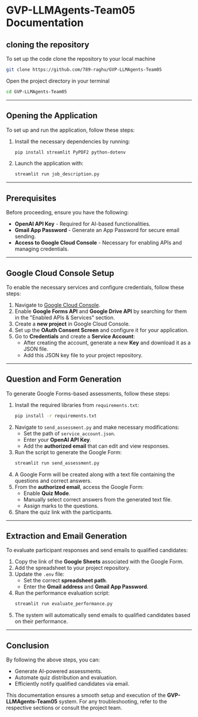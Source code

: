 # GVP-LLMAgents-Team05 Documentation

## cloning the repository

To set up the code clone the repository to your local machine
   ```sh
   git clone https://github.com/789-raghu/GVP-LLMAgents-Team05
   ```
Open the project directory in your terminal
   ```sh
   cd GVP-LLMAgents-Team05
   ```

---

## Opening the Application
To set up and run the application, follow these steps:

1. Install the necessary dependencies by running:
   ```sh
   pip install streamlit PyPDF2 python-dotenv
   ```
2. Launch the application with:
   ```sh
   streamlit run job_description.py
   ```

---

## Prerequisites
Before proceeding, ensure you have the following:

- **OpenAI API Key** - Required for AI-based functionalities.
- **Gmail App Password** - Generate an App Password for secure email sending.
- **Access to Google Cloud Console** - Necessary for enabling APIs and managing credentials.

---

## Google Cloud Console Setup
To enable the necessary services and configure credentials, follow these steps:

1. Navigate to [Google Cloud Console](https://console.cloud.google.com/).
2. Enable **Google Forms API** and **Google Drive API** by searching for them in the "Enabled APIs & Services" section.
3. Create a **new project** in Google Cloud Console.
4. Set up the **OAuth Consent Screen** and configure it for your application.
5. Go to **Credentials** and create a **Service Account**:
   - After creating the account, generate a new **Key** and download it as a JSON file.
   - Add this JSON key file to your project repository.

---

## Question and Form Generation
To generate Google Forms-based assessments, follow these steps:

1. Install the required libraries from `requirements.txt`:
   ```sh
   pip install -r requirements.txt
   ```
2. Navigate to `send_assessment.py` and make necessary modifications:
   - Set the path of `service_account.json`.
   - Enter your **OpenAI API Key**.
   - Add the **authorized email** that can edit and view responses.
3. Run the script to generate the Google Form:
   ```sh
   streamlit run send_assessment.py
   ```
4. A Google Form will be created along with a text file containing the questions and correct answers.
5. From the **authorized email**, access the Google Form:
   - Enable **Quiz Mode**.
   - Manually select correct answers from the generated text file.
   - Assign marks to the questions.
6. Share the quiz link with the participants.

---

## Extraction and Email Generation
To evaluate participant responses and send emails to qualified candidates:

1. Copy the link of the **Google Sheets** associated with the Google Form.
2. Add the spreadsheet to your project repository.
3. Update the `.env` file:
   - Set the correct **spreadsheet path**.
   - Enter the **Gmail address** and **Gmail App Password**.
4. Run the performance evaluation script:
   ```sh
   streamlit run evaluate_performance.py
   ```
5. The system will automatically send emails to qualified candidates based on their performance.

---

## Conclusion
By following the above steps, you can:
- Generate AI-powered assessments.
- Automate quiz distribution and evaluation.
- Efficiently notify qualified candidates via email.

This documentation ensures a smooth setup and execution of the **GVP-LLMAgents-Team05** system. For any troubleshooting, refer to the respective sections or consult the project team.
